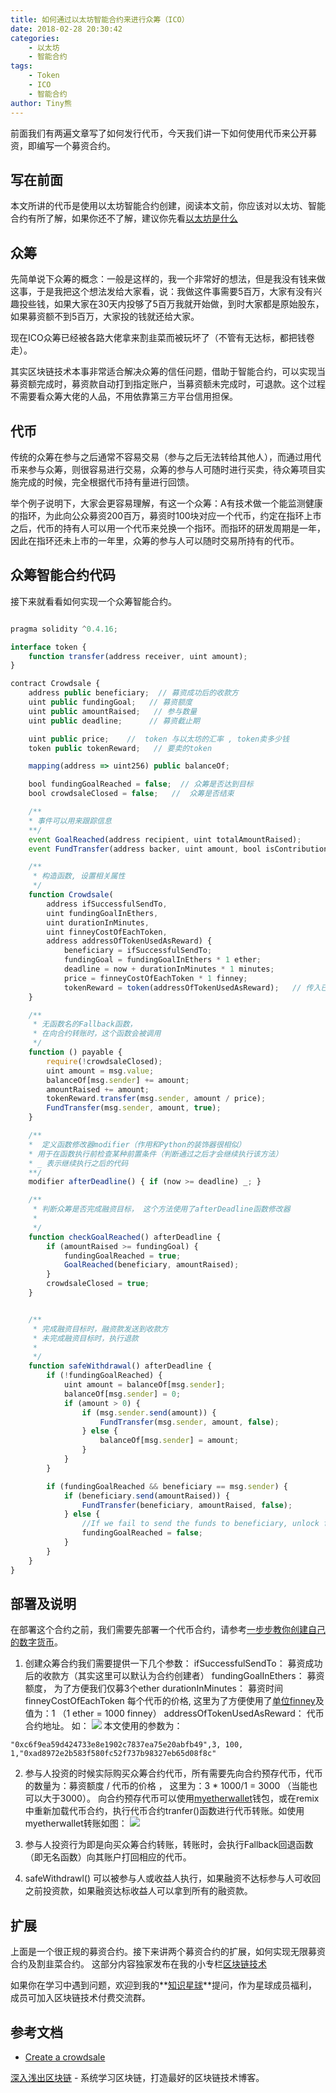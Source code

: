 ```yaml
---
title: 如何通过以太坊智能合约来进行众筹（ICO）
date: 2018-02-28 20:30:42
categories: 
    - 以太坊
    - 智能合约
tags:
    - Token
    - ICO
    - 智能合约
author: Tiny熊
---
```


前面我们有两遍文章写了如何发行代币，今天我们讲一下如何使用代币来公开募资，即编写一个募资合约。

<!-- more -->

## 写在前面
本文所讲的代币是使用以太坊智能合约创建，阅读本文前，你应该对以太坊、智能合约有所了解，如果你还不了解，建议你先看[以太坊是什么](https://learnblockchain.cn/2017/11/20/whatiseth/)

## 众筹
先简单说下众筹的概念：一般是这样的，我一个非常好的想法，但是我没有钱来做这事，于是我把这个想法发给大家看，说：我做这件事需要5百万，大家有没有兴趣投些钱，如果大家在30天内投够了5百万我就开始做，到时大家都是原始股东，如果募资额不到5百万，大家投的钱就还给大家。

现在ICO众筹已经被各路大佬拿来割韭菜而被玩坏了（不管有无达标，都把钱卷走）。

其实区块链技术本事非常适合解决众筹的信任问题，借助于智能合约，可以实现当募资额完成时，募资款自动打到指定账户，当募资额未完成时，可退款。这个过程不需要看众筹大佬的人品，不用依靠第三方平台信用担保。


## 代币
传统的众筹在参与之后通常不容易交易（参与之后无法转给其他人），而通过用代币来参与众筹，则很容易进行交易，众筹的参与人可随时进行买卖，待众筹项目实施完成的时候，完全根据代币持有量进行回馈。

举个例子说明下，大家会更容易理解，有这一个众筹：A有技术做一个能监测健康的指环，为此向公众募资200百万，募资时100块对应一个代币，约定在指环上市之后，代币的持有人可以用一个代币来兑换一个指环。而指环的研发周期是一年，因此在指环还未上市的一年里，众筹的参与人可以随时交易所持有的代币。


## 众筹智能合约代码
接下来就看看如何实现一个众筹智能合约。

```js

pragma solidity ^0.4.16;

interface token {
    function transfer(address receiver, uint amount);
}

contract Crowdsale {
    address public beneficiary;  // 募资成功后的收款方
    uint public fundingGoal;   // 募资额度
    uint public amountRaised;   // 参与数量
    uint public deadline;      // 募资截止期

    uint public price;    //  token 与以太坊的汇率 , token卖多少钱
    token public tokenReward;   // 要卖的token

    mapping(address => uint256) public balanceOf;

    bool fundingGoalReached = false;  // 众筹是否达到目标
    bool crowdsaleClosed = false;   //  众筹是否结束

    /**
    * 事件可以用来跟踪信息
    **/
    event GoalReached(address recipient, uint totalAmountRaised);
    event FundTransfer(address backer, uint amount, bool isContribution);

    /**
     * 构造函数, 设置相关属性
     */
    function Crowdsale(
        address ifSuccessfulSendTo,
        uint fundingGoalInEthers,
        uint durationInMinutes,
        uint finneyCostOfEachToken,
        address addressOfTokenUsedAsReward) {
            beneficiary = ifSuccessfulSendTo;
            fundingGoal = fundingGoalInEthers * 1 ether;
            deadline = now + durationInMinutes * 1 minutes;
            price = finneyCostOfEachToken * 1 finney;
            tokenReward = token(addressOfTokenUsedAsReward);   // 传入已发布的 token 合约的地址来创建实例
    }

    /**
     * 无函数名的Fallback函数，
     * 在向合约转账时，这个函数会被调用
     */
    function () payable {
        require(!crowdsaleClosed);
        uint amount = msg.value;
        balanceOf[msg.sender] += amount;
        amountRaised += amount;
        tokenReward.transfer(msg.sender, amount / price);
        FundTransfer(msg.sender, amount, true);
    }

    /**
    *  定义函数修改器modifier（作用和Python的装饰器很相似）
    * 用于在函数执行前检查某种前置条件（判断通过之后才会继续执行该方法）
    * _ 表示继续执行之后的代码
    **/
    modifier afterDeadline() { if (now >= deadline) _; }

    /**
     * 判断众筹是否完成融资目标， 这个方法使用了afterDeadline函数修改器
     *
     */
    function checkGoalReached() afterDeadline {
        if (amountRaised >= fundingGoal) {
            fundingGoalReached = true;
            GoalReached(beneficiary, amountRaised);
        }
        crowdsaleClosed = true;
    }


    /**
     * 完成融资目标时，融资款发送到收款方
     * 未完成融资目标时，执行退款
     *
     */
    function safeWithdrawal() afterDeadline {
        if (!fundingGoalReached) {
            uint amount = balanceOf[msg.sender];
            balanceOf[msg.sender] = 0;
            if (amount > 0) {
                if (msg.sender.send(amount)) {
                    FundTransfer(msg.sender, amount, false);
                } else {
                    balanceOf[msg.sender] = amount;
                }
            }
        }

        if (fundingGoalReached && beneficiary == msg.sender) {
            if (beneficiary.send(amountRaised)) {
                FundTransfer(beneficiary, amountRaised, false);
            } else {
                //If we fail to send the funds to beneficiary, unlock funders balance
                fundingGoalReached = false;
            }
        }
    }
}
```

## 部署及说明
在部署这个合约之前，我们需要先部署一个代币合约，请参考[一步步教你创建自己的数字货币](https://learnblockchain.cn/2018/01/12/create_token/)。

1. 创建众筹合约我们需要提供一下几个参数：
ifSuccessfulSendTo： 募资成功后的收款方（其实这里可以默认为合约创建者）
fundingGoalInEthers： 募资额度， 为了方便我们仅募3个ether
durationInMinutes： 募资时间
finneyCostOfEachToken 每个代币的价格, 这里为了方便使用了[单位finney](https://learnblockchain.cn/2018/02/02/solidity-unit/)及值为：1 （1 ether =  1000 finney）
addressOfTokenUsedAsReward： 代币合约地址。
如：
![](https://learnblockchain.cn/images/crowdsale_create.jpeg)
本文使用的参数为：
```
"0xc6f9ea59d424733e8e1902c7837ea75e20abfb49",3, 100, 1,"0xad8972e2b583f580fc52f737b98327eb65d08f8c"
```

2. 参与人投资的时候实际购买众筹合约代币，所有需要先向合约预存代币，代币的数量为：募资额度 / 代币的价格 ， 这里为：3 * 1000/1 = 3000 （当能也可以大于3000）。
向合约预存代币可以使用[myetherwallet](https://www.myetherwallet.com/#send-transaction)钱包，或在remix中重新加载代币合约，执行代币合约tranfer()函数进行代币转账。如使用myetherwallet转账如图：
![](https://learnblockchain.cn//images/crowdsale_send_token.jpeg)

3. 参与人投资行为即是向买众筹合约转账，转账时，会执行Fallback回退函数（即无名函数）向其账户打回相应的代币。

4. safeWithdrawl() 可以被参与人或收益人执行，如果融资不达标参与人可收回之前投资款，如果融资达标收益人可以拿到所有的融资款。

## 扩展

上面是一个很正规的募资合约。接下来讲两个募资合约的扩展，如何实现无限募资合约及割韭菜合约。
这部分内容独家发布在我的小专栏[区块链技术](https://xiaozhuanlan.com/blockchaincore)


如果你在学习中遇到问题，欢迎到我的**[知识星球](https://t.xiaomiquan.com/RfAu7uj)**提问，作为星球成员福利，成员可加入区块链技术付费交流群。

## 参考文档
* [Create a crowdsale](https://ethereum.org/crowdsale)

[深入浅出区块链](https://learnblockchain.cn/) - 系统学习区块链，打造最好的区块链技术博客。


